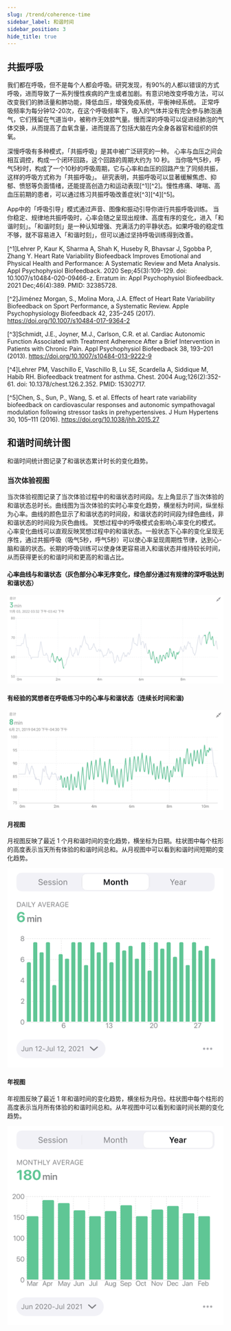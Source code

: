 ```yaml
---
slug: /trend/coherence-time
sidebar_label: 和谐时间
sidebar_position: 3
hide_title: true
---
```

## 共振呼吸
我们都在呼吸，但不是每个人都会呼吸。研究发现，有90%的人都以错误的方式呼吸，进而导致了一系列慢性疾病的产生或者加剧。有意识地改变呼吸方法，可以改变我们的肺活量和肺功能，降低血压，增强免疫系统，平衡神经系统。
正常呼吸频率为每分钟12-20次，在这个呼吸频率下，吸入的气体并没有完全参与肺泡通气，它们残留在气道当中，被称作无效腔气量。慢而深的呼吸可以促进经肺泡的气体交换，从而提高了血氧含量，进而提高了包括大脑在内全身各器官和组织的供氧。

深慢呼吸有多种模式，「共振呼吸」是其中被广泛研究的一种。
心率与血压之间会相互调控，构成一个闭环回路，这个回路的周期大约为 10 秒。
当你吸气5秒，呼气5秒时，构成了一个10秒的呼吸周期，它与心率和血压的回路产生了同频共振，这样的呼吸方式称为「共振呼吸」。
研究表明，共振呼吸可以显著缓解焦虑、抑郁、愤怒等负面情绪，还能提高创造力和运动表现[^1][^2]。慢性疼痛、哮喘、高血压前期的患者，可以通过练习共振呼吸改善症状[^3][^4][^5]。

App中的「呼吸引导」模式通过声音、图像和振动引导你进行共振呼吸训练。
当你稳定、规律地共振呼吸时，心率会随之呈现出规律、高度有序的变化，进入「和谐时刻」。「和谐时刻」是一种认知增强、充满活力的平静状态。如果呼吸的稳定性不够，就不容易进入「和谐时刻」，但可以通过坚持呼吸训练得到改善。


[^1]Lehrer P, Kaur K, Sharma A, Shah K, Huseby R, Bhavsar J, Sgobba P, Zhang Y. Heart Rate Variability Biofeedback Improves Emotional and Physical Health and Performance: A Systematic Review and Meta Analysis. Appl Psychophysiol Biofeedback. 2020 Sep;45(3):109-129. doi: 10.1007/s10484-020-09466-z. Erratum in: Appl Psychophysiol Biofeedback. 2021 Dec;46(4):389. PMID: 32385728.

[^2]Jiménez Morgan, S., Molina Mora, J.A. Effect of Heart Rate Variability Biofeedback on Sport Performance, a Systematic Review. Apple Psychophysiology Biofeedback 42, 235–245 (2017). https://doi.org/10.1007/s10484-017-9364-2

[^3]Schmidt, J.E., Joyner, M.J., Carlson, C.R. et al. Cardiac Autonomic Function Associated with Treatment Adherence After a Brief Intervention in Patients with Chronic Pain. Appl Psychophysiol Biofeedback 38, 193–201 (2013). https://doi.org/10.1007/s10484-013-9222-9

[^4]Lehrer PM, Vaschillo E, Vaschillo B, Lu SE, Scardella A, Siddique M, Habib RH. Biofeedback treatment for asthma. Chest. 2004 Aug;126(2):352-61. doi: 10.1378/chest.126.2.352. PMID: 15302717.

[^5]Chen, S., Sun, P., Wang, S. et al. Effects of heart rate variability biofeedback on cardiovascular responses and autonomic sympathovagal modulation following stressor tasks in prehypertensives. J Hum Hypertens 30, 105–111 (2016). https://doi.org/10.1038/jhh.2015.27
## 和谐时间统计图
和谐时间统计图记录了和谐状态累计时长的变化趋势。

### 当次体验视图

当次体验视图记录了当次体验过程中的和谐状态时间段。左上角显示了当次体验的和谐状态总时长。曲线图为当次体验的实时心率变化趋势，横坐标为时间，纵坐标为心率。曲线的颜色显示了和谐状态的时间段，和谐状态的时间段为绿色曲线，非和谐状态的时间段为灰色曲线。
冥想过程中的呼吸模式会影响心率变化的模式。心率变化曲线可以直观反映冥想过程中的和谐状态。一般状态下心率的变化呈现无序性，通过共振呼吸（吸气5秒，呼气5秒）可以使心率呈现周期性节律，达到心-脑和谐的状态。长期的呼吸训练可以使身体更容易进入和谐状态并维持较长时间，从而获得更长的和谐时间和更高的和谐占比。

#### 心率曲线与和谐状态（灰色部分心率无序变化，绿色部分通过有规律的深呼吸达到和谐状态）
![心率曲线与和谐状态（灰色部分心率无序变化，绿色部分通过有规律的深呼吸达到和谐状态）](Image3/32.png)

#### 有经验的冥想者在呼吸练习中的心率与和谐状态（连续长时间和谐)
![graph](Image3/20221110-173714.jpg)


#### 月视图

月视图反映了最近 1 个月和谐时间的变化趋势，横坐标为日期。柱状图中每个柱形的高度表示当天所有体验的和谐时间总和。从月视图中可以看到和谐时间短期的变化趋势。

![图](Image3/Coherence-m.png)

#### 年视图

年视图反映了最近 1 年和谐时间的变化趋势，横坐标为月份。柱状图中每个柱形的高度表示当月所有体验的和谐时间总和。从年视图中可以看到和谐时间长期的变化趋势。

![图](Image3/Coherence-y.png)
